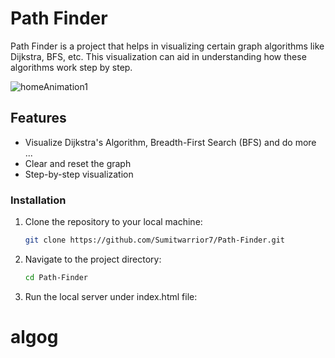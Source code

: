 # Path Finder

Path Finder is a project that helps in visualizing certain graph algorithms like Dijkstra, BFS, etc. This visualization can aid in understanding how these algorithms work step by step.


![homeAnimation1](https://github.com/user-attachments/assets/90c3b5f3-f8e7-490b-a7db-f328be75ebf8)


## Features

- Visualize Dijkstra's Algorithm, Breadth-First Search (BFS) and do more ...
- Clear and reset the graph
- Step-by-step visualization


### Installation

1. Clone the repository to your local machine:

   ```sh
   git clone https://github.com/Sumitwarrior7/Path-Finder.git
   
2. Navigate to the project directory:

   ```sh
   cd Path-Finder

3. Run the local server under index.html file:


# algog
